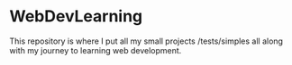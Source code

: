 # WebDevLearning

This repository is where I put all my small projects /tests/simples all along with my journey to learning web development.
